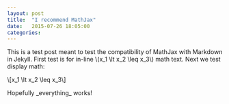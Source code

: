 ```yaml
---
layout: post
title:  "I recommend MathJax"
date:   2015-07-26 18:05:00
categories: 
---
```

This is a test post meant to test the compatibility of MathJax with Markdown in Jekyll.
First test is for in-line 
<span>\\(x_1 \lt x_2 \leq x_3\\)</span>
math text.
Next we test display math:
<p>\[x_1 \lt x_2 \leq x_3\]</p>
Hopefully _everything_ works!
